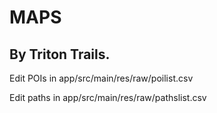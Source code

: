 # MAPS
## By Triton Trails.

Edit POIs in app/src/main/res/raw/poilist.csv

Edit paths in app/src/main/res/raw/pathslist.csv
